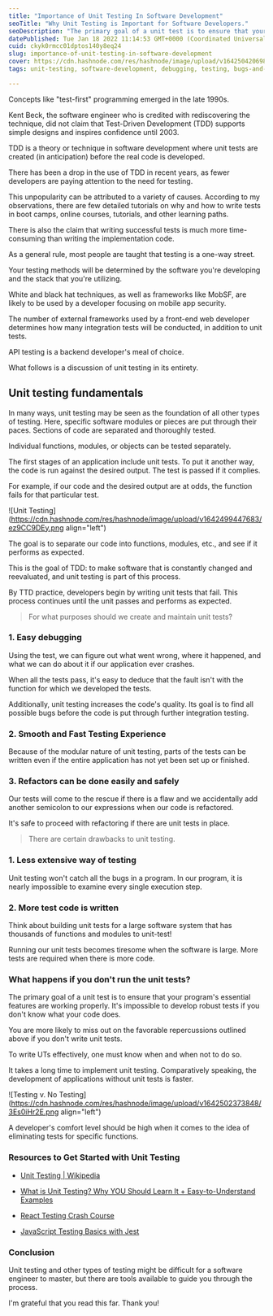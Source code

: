 ```yaml
---
title: "Importance of Unit Testing In Software Development"
seoTitle: "Why Unit Testing is Important for Software Developers."
seoDescription: "The primary goal of a unit test is to ensure that your program's essential features are working properly. Here's why."
datePublished: Tue Jan 18 2022 11:14:53 GMT+0000 (Coordinated Universal Time)
cuid: ckyk0rmcc01dptos140y8eq24
slug: importance-of-unit-testing-in-software-development
cover: https://cdn.hashnode.com/res/hashnode/image/upload/v1642504206986/Q5eg8IAPx.png
tags: unit-testing, software-development, debugging, testing, bugs-and-errors

---
```


Concepts like "test-first" programming emerged in the late 1990s.

Kent Beck, the software engineer who is credited with rediscovering the technique, did not claim that Test-Driven Development (TDD) supports simple designs and inspires confidence until 2003.

TDD is a theory or technique in software development where unit tests are created (in anticipation) before the real code is developed.

There has been a drop in the use of TDD in recent years, as fewer developers are paying attention to the need for testing.

This unpopularity can be attributed to a variety of causes. According to my observations, there are few detailed tutorials on why and how to write tests in boot camps, online courses, tutorials, and other learning paths.

There is also the claim that writing successful tests is much more time-consuming than writing the implementation code.

As a general rule, most people are taught that testing is a one-way street.

Your testing methods will be determined by the software you're developing and the stack that you're utilizing.

White and black hat techniques, as well as frameworks like MobSF, are likely to be used by a developer focusing on mobile app security.

The number of external frameworks used by a front-end web developer determines how many integration tests will be conducted, in addition to unit tests.

API testing is a backend developer's meal of choice.

What follows is a discussion of unit testing in its entirety.

## Unit testing fundamentals

In many ways, unit testing may be seen as the foundation of all other types of testing. Here, specific software modules or pieces are put through their paces. Sections of code are separated and thoroughly tested.

Individual functions, modules, or objects can be tested separately.

The first stages of an application include unit tests. To put it another way, the code is run against the desired output. The test is passed if it complies.

For example, if our code and the desired output are at odds, the function fails for that particular test.

![Unit Testing](https://cdn.hashnode.com/res/hashnode/image/upload/v1642499447683/ez9CC9DEy.png align="left")

The goal is to separate our code into functions, modules, etc., and see if it performs as expected.

This is the goal of TDD: to make software that is constantly changed and reevaluated, and unit testing is part of this process.

By TTD practice, developers begin by writing unit tests that fail. This process continues until the unit passes and performs as expected.

> For what purposes should we create and maintain unit tests?

### 1\. Easy debugging

Using the test, we can figure out what went wrong, where it happened, and what we can do about it if our application ever crashes.

When all the tests pass, it's easy to deduce that the fault isn't with the function for which we developed the tests.

Additionally, unit testing increases the code's quality. Its goal is to find all possible bugs before the code is put through further integration testing.

### 2\. Smooth and Fast Testing Experience

Because of the modular nature of unit testing, parts of the tests can be written even if the entire application has not yet been set up or finished.

### 3\. Refactors can be done easily and safely

Our tests will come to the rescue if there is a flaw and we accidentally add another semicolon to our expressions when our code is refactored.

It's safe to proceed with refactoring if there are unit tests in place.

> There are certain drawbacks to unit testing.

### 1\. Less extensive way of testing

Unit testing won't catch all the bugs in a program. In our program, it is nearly impossible to examine every single execution step.

### 2\. More test code is written

Think about building unit tests for a large software system that has thousands of functions and modules to unit-test!

Running our unit tests becomes tiresome when the software is large. More tests are required when there is more code.

### What happens if you don't run the unit tests?

The primary goal of a unit test is to ensure that your program's essential features are working properly. It's impossible to develop robust tests if you don't know what your code does.

You are more likely to miss out on the favorable repercussions outlined above if you don't write unit tests.

To write UTs effectively, one must know when and when not to do so.

It takes a long time to implement unit testing. Comparatively speaking, the development of applications without unit tests is faster.

![Testing v. No Testing](https://cdn.hashnode.com/res/hashnode/image/upload/v1642502373848/3Es0iHr2E.png align="left")

A developer's comfort level should be high when it comes to the idea of eliminating tests for specific functions.

### Resources to Get Started with Unit Testing

* [Unit Testing | Wikipedia](https://en.wikipedia.org/wiki/Unit_testing)
    
* [What is Unit Testing? Why YOU Should Learn It + Easy-to-Understand Examples](https://youtu.be/3kzHmaeozDI)
    
* [React Testing Crash Course](https://youtu.be/OVNjsIto9xM)
    
* [JavaScript Testing Basics with Jest](https://youtu.be/__QEPUdnJS0)
    

### Conclusion

Unit testing and other types of testing might be difficult for a software engineer to master, but there are tools available to guide you through the process.

I'm grateful that you read this far. Thank you!